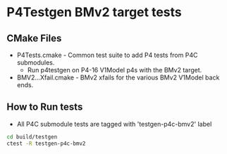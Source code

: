 # P4Testgen BMv2 target tests

## CMake Files

+ P4Tests.cmake - Common test suite to add P4 tests from P4C submodules.
  + Run p4testgen on P4-16 V1Model p4s with the BMv2 target.
+ BMV2...Xfail.cmake - BMv2 xfails for the various BMv2 V1Model back ends.

## How to Run tests

+ All P4C submodule tests are tagged with 'testgen-p4c-bmv2' label

```bash
cd build/testgen
ctest -R testgen-p4c-bmv2
```

